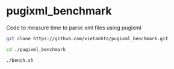 # pugixml_benchmark
Code to measure time to parse xml files using pugixml

```sh
git clone https://github.com/vietanhto/pugixml_benchmark.git

cd ./pugixml_benchmark

./bench.sh

```
